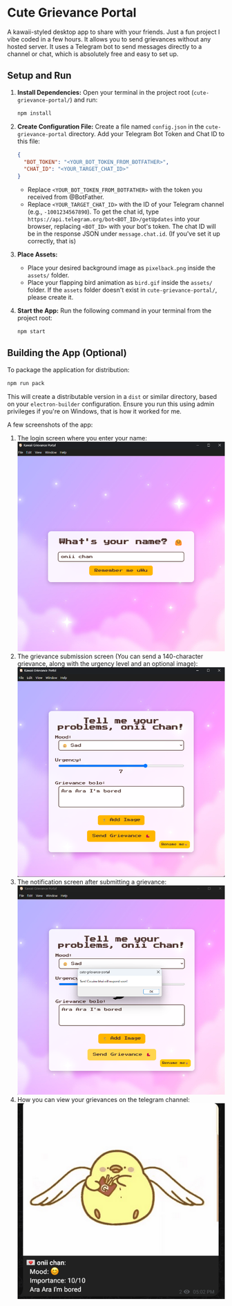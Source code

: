 # Cute Grievance Portal

A kawaii-styled desktop app to share with your friends. Just a fun project I vibe coded in a few hours. It allows you to send grievances without any hosted server. It uses a Telegram bot to send messages directly to a channel or chat, which is absolutely free and easy to set up. 

## Setup and Run

1.  **Install Dependencies:**
    Open your terminal in the project root (`cute-grievance-portal/`) and run:
    ```bash
    npm install
    ```

2.  **Create Configuration File:**
    Create a file named `config.json` in the `cute-grievance-portal` directory.
    Add your Telegram Bot Token and Chat ID to this file:
    ```json
    {
      "BOT_TOKEN": "<YOUR_BOT_TOKEN_FROM_BOTFATHER>",
      "CHAT_ID": "<YOUR_TARGET_CHAT_ID>"
    }
    ```
    *   Replace `<YOUR_BOT_TOKEN_FROM_BOTFATHER>` with the token you received from @BotFather.
    *   Replace `<YOUR_TARGET_CHAT_ID>` with the ID of your Telegram channel (e.g., `-1001234567890`). To get the chat id, type ```https://api.telegram.org/bot<BOT_ID>/getUpdates``` into your browser, replacing `<BOT_ID>` with your bot's token. The chat ID will be in the response JSON under `message.chat.id`. (If you've set it up correctly, that is)

3.  **Place Assets:**
    *   Place your desired background image as `pixelback.png` inside the `assets/` folder.
    *   Place your flapping bird animation as `bird.gif` inside the `assets/` folder.
    If the `assets` folder doesn't exist in `cute-grievance-portal/`, please create it.

4.  **Start the App:**
    Run the following command in your terminal from the project root:
    ```bash
    npm start
    ```

## Building the App (Optional)

To package the application for distribution:

```bash
npm run pack
```
This will create a distributable version in a `dist` or similar directory, based on your `electron-builder` configuration. Ensure you run this using admin privileges if you're on Windows, that is how it worked for me.

A few screenshots of the app:
1. The login screen where you enter your name:
![alt text](image.png)
2. The grievance submission screen (You can send a 140-character grievance, along with the urgency level and an optional image): 
![alt text](image-1.png)
3. The notification screen after submitting a grievance:
![alt text](image-2.png)
4. How you can view your grievances on the telegram channel:
![alt text](image-3.png)